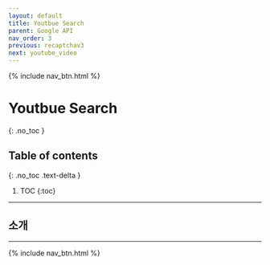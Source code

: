 ```yaml
---
layout: default
title: Youtbue Search
parent: Google API
nav_order: 3
previous: recaptchav3
next: youtube_video
---
```


{% include nav_btn.html %}

# Youtbue Search
{: .no_toc }

## Table of contents
{: .no_toc .text-delta }

1. TOC
{:toc}

---

## 소개


---



{% include nav_btn.html %}
